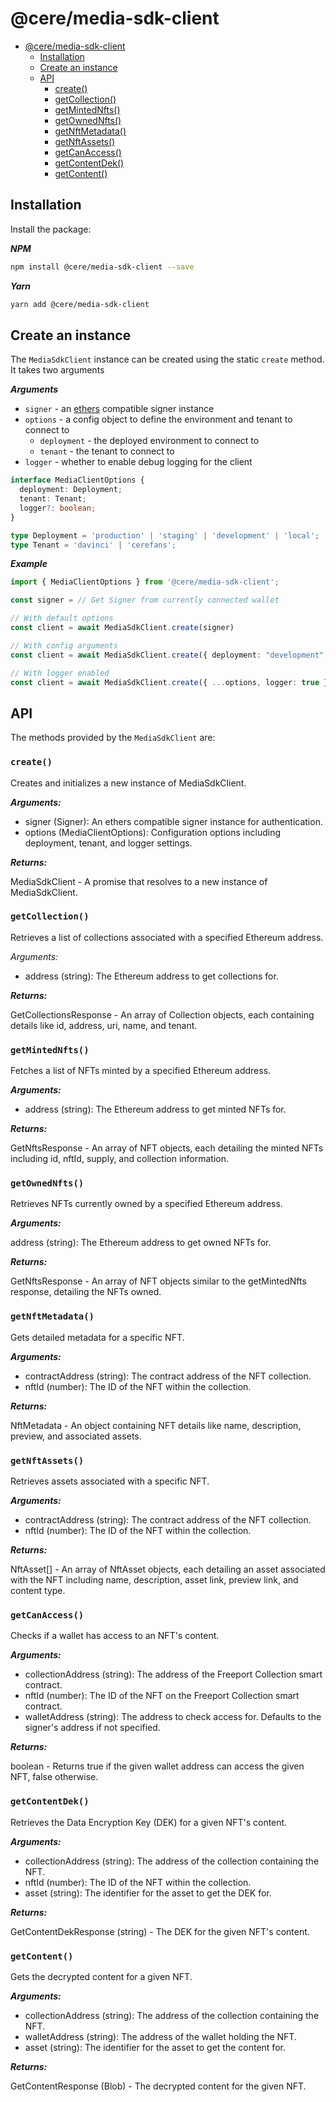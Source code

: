 # @cere/media-sdk-client

- [@cere/media-sdk-client](#cere-media-sdkclient)
  - [Installation](#installation)
  - [Create an instance](#create-an-instance)
  - [API](#api)
    - [create()](#create)
    - [getCollection()](#getcollection)
    - [getMintedNfts()](#getmintednfts)
    - [getOwnedNfts()](#getownednfts)
    - [getNftMetadata()](#getnftmetadata)
    - [getNftAssets()](#getnftassets)
    - [getCanAccess()](#getcanaccess)
    - [getContentDek()](#getcontentdek)
    - [getContent()](#getcontent)

## Installation

Install the package:

***NPM***

```bash
npm install @cere/media-sdk-client --save
```

***Yarn***

```bash
yarn add @cere/media-sdk-client
```

## Create an instance

The `MediaSdkClient` instance can be created using the static `create` method. It takes two arguments

***Arguments***

- `signer` - an [ethers](https://www.npmjs.com/package/ethers) compatible signer instance
- `options` - a config object to define the environment and tenant to connect to 
    - `deployment` - the deployed environment to connect to
    - `tenant` - the tenant to connect to
- `logger` - whether to enable debug logging for the client

```ts
interface MediaClientOptions {
  deployment: Deployment;
  tenant: Tenant;
  logger?: boolean;
}

type Deployment = 'production' | 'staging' | 'development' | 'local';
type Tenant = 'davinci' | 'cerefans';
```

***Example***

```ts
import { MediaClientOptions } from '@cere/media-sdk-client';

const signer = // Get Signer from currently connected wallet

// With default options
const client = await MediaSdkClient.create(signer)

// With config arguments
const client = await MediaSdkClient.create({ deployment: "development", tenant: "davinci" })

// With logger enabled
const client = await MediaSdkClient.create({ ...options, logger: true })
```

## API

The methods provided by the `MediaSdkClient` are:

### `create()`

Creates and initializes a new instance of MediaSdkClient.

***Arguments:***

- signer (Signer): An ethers compatible signer instance for authentication.
- options (MediaClientOptions): Configuration options including deployment, tenant, and logger settings.

***Returns:*** 

MediaSdkClient - A promise that resolves to a new instance of MediaSdkClient.

### `getCollection()`

Retrieves a list of collections associated with a specified Ethereum address.

*Arguments:*

- address (string): The Ethereum address to get collections for.

***Returns:***

GetCollectionsResponse - An array of Collection objects, each containing details like id, address, uri, name, and tenant.

### `getMintedNfts()`


Fetches a list of NFTs minted by a specified Ethereum address.

***Arguments:***

- address (string): The Ethereum address to get minted NFTs for.
 
***Returns:***

GetNftsResponse - An array of NFT objects, each detailing the minted NFTs including id, nftId, supply, and collection information.

### `getOwnedNfts()`

Retrieves NFTs currently owned by a specified Ethereum address.

***Arguments:***

address (string): The Ethereum address to get owned NFTs for.

***Returns:***

 GetNftsResponse - An array of NFT objects similar to the getMintedNfts response, detailing the NFTs owned.

### `getNftMetadata()`

Gets detailed metadata for a specific NFT.

***Arguments:***

- contractAddress (string): The contract address of the NFT collection.
- nftId (number): The ID of the NFT within the collection.

***Returns:*** 

NftMetadata - An object containing NFT details like name, description, preview, and associated assets.

### `getNftAssets()`

Retrieves assets associated with a specific NFT.

***Arguments:***

- contractAddress (string): The contract address of the NFT collection.
- nftId (number): The ID of the NFT within the collection.

***Returns:*** 

NftAsset[] - An array of NftAsset objects, each detailing an asset associated with the NFT including name, description, asset link, preview link, and content type.

### `getCanAccess()`

Checks if a wallet has access to an NFT's content.

***Arguments:***

- collectionAddress (string): The address of the Freeport Collection smart contract.
- nftId (number): The ID of the NFT on the Freeport Collection smart contract.
- walletAddress (string): The address to check access for. Defaults to the signer's address if not specified.

***Returns:***

boolean - Returns true if the given wallet address can access the given NFT, false otherwise.

### `getContentDek()`

Retrieves the Data Encryption Key (DEK) for a given NFT's content.

***Arguments:***

- collectionAddress (string): The address of the collection containing the NFT.
- nftId (number): The ID of the NFT within the collection.
- asset (string): The identifier for the asset to get the DEK for.
  
***Returns:***

GetContentDekResponse (string) - The DEK for the given NFT's content.

### `getContent()`

Gets the decrypted content for a given NFT.

***Arguments:***

- collectionAddress (string): The address of the collection containing the NFT.
- walletAddress (string): The address of the wallet holding the NFT.
- asset (string): The identifier for the asset to get the content for.
  
***Returns:***

GetContentResponse (Blob) - The decrypted content for the given NFT.

